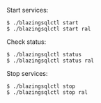 Start services:
```
$ ./blazingsqlctl start
$ ./blazingsqlctl start ral
```

Check status:
```
$ ./blazingsqlctl status
$ ./blazingsqlctl status ral
```

Stop services:
```
$ ./blazingsqlctl stop
$ ./blazingsqlctl stop ral
```